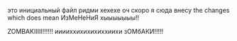 это инициальный файл ридми хехехе
оч скоро я сюда внесу the changes which does mean ИзМеНеНиЯ хыыыыыыы!!

ZOMBAKIIIII!!!!!!
ииииххихихихиххиихи зОМбАКИ!!!!!
